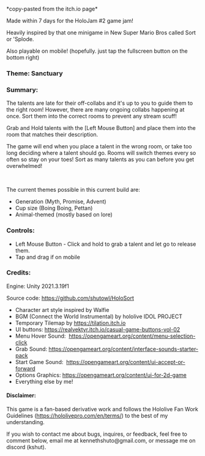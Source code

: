 <p>*copy-pasted from the itch.io page*&nbsp;</p>
<p>Made within 7 days for the HoloJam #2 game jam!&nbsp;</p>
<p>Heavily inspired by that one minigame in New Super Mario Bros called Sort or 'Splode.<br></p>
<p>Also playable on mobile! (hopefully. just tap the fullscreen button on the bottom right)</p>
<h3>Theme: Sanctuary</h3>
<h3>Summary:</h3>
<p>The talents are late for their off-collabs and it's up to you to guide them to the right room!&nbsp;However, there are many ongoing collabs happening at once. Sort them into the correct rooms to prevent any stream scuff!</p>
<p>Grab and Hold talents with the [Left Mouse Button] and place them into the room that matches their description.</p>
<p>The game will end when you place a talent in the wrong room, or take too long deciding where a talent should go. Rooms will switch themes every so often so stay on your toes! Sort as many talents as you can before you get overwhelmed!</p>
<p><br></p>
<p>The current themes possible in this current build are:</p>
<ul><li>Generation (Myth, Promise, Advent)</li><li>Cup size (Boing Boing, Pettan)</li><li>Animal-themed (mostly based on lore)</li></ul>
<h3>Controls:</h3>
<ul><li>Left Mouse Button - Click and hold to grab a talent and let go to release them.</li><li>Tap and drag if on mobile</li></ul>
<h3>Credits:</h3>
<p>Engine: Unity 2021.3.19f1
</p>
<p>Source code:&nbsp;<a href="https://github.com/shutowl/Bee-not-afraid">https://github.com/shutowl/HoloSort</a></p>
<ul><li>Character art style inspired by Walfie</li><li>BGM (Connect the World Instrumental) by hololive IDOL PROJECT<br>
</li><li>Temporary Tilemap by&nbsp;<a href="https://tilation.itch.io/" data-inline-card="" data-card-data="">https://tilation.itch.io</a>
</li><li>UI buttons:&nbsp;<a href="https://realvektyr.itch.io/casual-game-buttons-vol-02" data-inline-card="" data-card-data="">https://realvektyr.itch.io/casual-game-buttons-vol-02</a>
</li><li>Menu Hover Sound:&nbsp;&nbsp;<a href="https://opengameart.org/content/menu-selection-click" data-inline-card="" data-card-data="">https://opengameart.org/content/menu-selection-click</a>
</li><li>Grab Sound:&nbsp;<a href="https://opengameart.org/content/interface-sounds-starter-pack">https://opengameart.org/content/interface-sounds-starter-pack</a>
</li><li>Start Game Sound:&nbsp;&nbsp;<a href="https://opengameart.org/content/ui-sound-effects-pack" data-inline-card="" data-card-data="">https://opengameart.org/content/ui-accept-or-forward</a></li><li>Options Graphics:&nbsp;<a href="https://opengameart.org/content/ui-for-2d-game">https://opengameart.org/content/ui-for-2d-game</a></li><li>Everything else by me!</li></ul>
<h4>Disclaimer:&nbsp;</h4>
<p>This game is a fan-based derivative work and follows the Hololive Fan Work Guidelines (<a href="https://hololivepro.com/en/terms/">https://hololivepro.com/en/terms/</a>) to the best of my understanding.</p>
<p>If you wish to contact me about bugs, inquires, or feedback, feel free to comment below, email me at kennethshuto@gmail.com, or message me on discord (kshut).</p>
